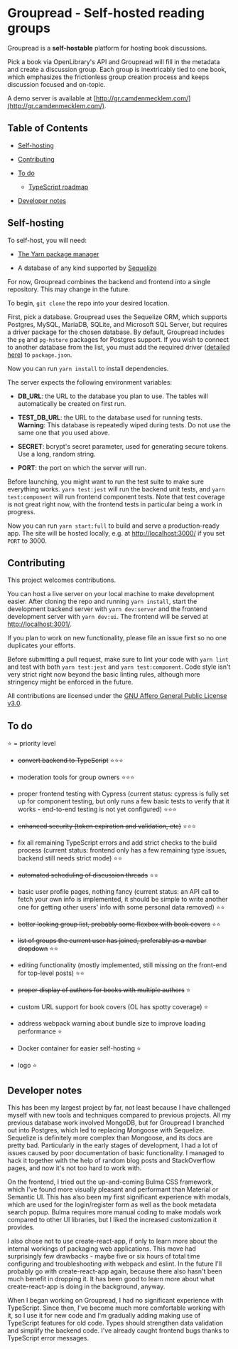 # Groupread - Self-hosted reading groups

Groupread is a **self-hostable** platform for hosting book discussions.

Pick a book via OpenLibrary's API and Groupread will fill in the metadata and create a discussion group. Each group is inextricably tied to one book, which emphasizes the frictionless group creation process and keeps discussion focused and on-topic.

A demo server is available at [http://gr.camdenmecklem.com/](http://gr.camdenmecklem.com/).

## Table of Contents

- [Self-hosting](#self-hosting)

- [Contributing](#contributing)

- [To do](#to-do)

  - [TypeScript roadmap](#typescript-roadmap)

- [Developer notes](#developer-notes)

## Self-hosting

To self-host, you will need:

- [The Yarn package manager](https://yarnpkg.com/)

- A database of any kind supported by [Sequelize](https://sequelize.org/)

For now, Groupread combines the backend and frontend into a single repository. This may change in the future.

To begin, ``git clone`` the repo into your desired location.

First, pick a database. Groupread uses the Sequelize ORM, which supports Postgres, MySQL, MariaDB, SQLite, and Microsoft SQL Server, but requires a driver package for the chosen database. By default, Groupread includes the ``pg`` and ``pg-hstore`` packages for Postgres support. If you wish to connect to another database from the list, you must add the required driver ([detailed here](https://sequelize.org/master/manual/getting-started.html#installing)) to ``package.json``.

Now you can run ``yarn install`` to install dependencies.

The server expects the following environment variables:

- **DB_URL**: the URL to the database you plan to use. The tables will automatically be created on first run.

- **TEST_DB_URL**: the URL to the database used for running tests. **Warning**: This database is repeatedly wiped during tests. Do not use the same one that you used above.

- **SECRET**: bcrypt's secret parameter, used for generating secure tokens. Use a long, random string.

- **PORT**: the port on which the server will run.

Before launching, you might want to run the test suite to make sure everything works. ``yarn test:jest`` will run the backend unit tests, and ``yarn test:component`` will run frontend component tests. Note that test coverage is not great right now, with the frontend tests in particular being a work in progress.

Now you can run ``yarn start:full`` to build and serve a production-ready app. The site will be hosted locally, e.g. at [http://localhost:3000/](http://localhost:3000/) if you set ``PORT`` to 3000.

## Contributing

This project welcomes contributions.

You can host a live server on your local machine to make development easier. After cloning the repo and running ``yarn install``, start the development backend server with ``yarn dev:server`` and the frontend development server with ``yarn dev:ui``. The frontend will be served at [http://localhost:3001/](http://localhost:3001/).

If you plan to work on new functionality, please file an issue first so no one duplicates your efforts.

Before submitting a pull request, make sure to lint your code with ``yarn lint`` and test with both ``yarn test:jest`` and ``yarn test:component``. Code style isn't very strict right now beyond the basic linting rules, although more stringency might be enforced in the future.

All contributions are licensed under the [GNU Affero General Public License v3.0](https://github.com/mythmakerseven/groupread/blob/main/LICENSE).

## To do

⭐ = priority level

- ~~convert backend to TypeScript~~ ⭐⭐⭐

- moderation tools for group owners ⭐⭐⭐

- proper frontend testing with Cypress (current status: cypress is fully set up for component testing, but only runs a few basic tests to verify that it works - end-to-end testing is not yet configured) ⭐⭐⭐

- ~~enhanced security (token expiration and validation, etc)~~ ⭐⭐⭐

- fix all remaining TypeScript errors and add strict checks to the build process (current status: frontend only has a few remaining type issues, backend still needs strict mode) ⭐⭐

- ~~automated scheduling of discussion threads~~ ⭐⭐

- basic user profile pages, nothing fancy (current status: an API call to fetch your own info is implemented, it should be simple to write another one for getting other users' info with some personal data removed) ⭐⭐

- ~~better looking group list, probably some flexbox with book covers~~ ⭐⭐

- ~~list of groups the current user has joined, preferably as a navbar dropdown~~ ⭐⭐

- editing functionality (mostly implemented, still missing on the front-end for top-level posts) ⭐⭐

- ~~proper display of authors for books with multiple authors~~ ⭐

- custom URL support for book covers (OL has spotty coverage) ⭐

- address webpack warning about bundle size to improve loading performance ⭐

- Docker container for easier self-hosting ⭐

- logo ⭐

## Developer notes

This has been my largest project by far, not least because I have challenged myself with new tools and techniques compared to previous projects. All my previous database work involved MongoDB, but for Groupread I branched out into Postgres, which led to replacing Mongoose with Sequelize. Sequelize is definitely more complex than Mongoose, and its docs are pretty bad. Particularly in the early stages of development, I had a lot of issues caused by poor documentation of basic functionality. I managed to hack it together with the help of random blog posts and StackOverflow pages, and now it's not too hard to work with.

On the frontend, I tried out the up-and-coming Bulma CSS framework, which I've found more visually pleasant and performant than Material or Semantic UI. This has also been my first significant experience with modals, which are used for the login/register form as well as the book metadata search popup. Bulma requires more manual coding to make modals work compared to other UI libraries, but I liked the increased customization it provides.

I also chose not to use create-react-app, if only to learn more about the internal workings of packaging web applications. This move had surprisingly few drawbacks - maybe five or six hours of total time configuring and troubleshooting with webpack and eslint. In the future I'll probably go with create-react-app again, because there also hasn't been much benefit in dropping it. It has been good to learn more about what create-react-app is doing in the background, anyway.

When I began working on Groupread, I had no significant experience with TypeScript. Since then, I've become much more comfortable working with it, so I use it for new code and I'm gradually adding making use of TypeScript features for old code. Types should strengthen data validation and simplify the backend code. I've already caught frontend bugs thanks to TypeScript error messages.
